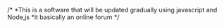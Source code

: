 /*
 *This is a software that will be updated gradually using javascript and Node,js
 *it basically an online forum
 */